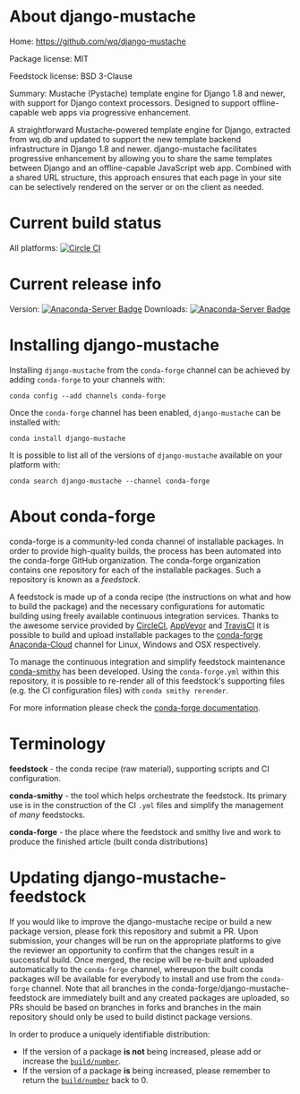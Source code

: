 About django-mustache
=====================

Home: https://github.com/wq/django-mustache

Package license: MIT

Feedstock license: BSD 3-Clause

Summary: Mustache (Pystache) template engine for Django 1.8 and newer, with support for Django context processors. Designed to support offline-capable web apps via progressive enhancement.

A straightforward Mustache-powered template engine for Django, extracted from wq.db and updated to support the new template backend infrastructure in Django 1.8 and newer. django-mustache facilitates progressive enhancement by allowing you to share the same templates between Django and an offline-capable JavaScript web app. Combined with a shared URL structure, this approach ensures that each page in your site can be selectively rendered on the server or on the client as needed.

Current build status
====================

All platforms: [![Circle CI](https://circleci.com/gh/conda-forge/django-mustache-feedstock.svg?style=shield)](https://circleci.com/gh/conda-forge/django-mustache-feedstock)

Current release info
====================
Version: [![Anaconda-Server Badge](https://anaconda.org/conda-forge/django-mustache/badges/version.svg)](https://anaconda.org/conda-forge/django-mustache)
Downloads: [![Anaconda-Server Badge](https://anaconda.org/conda-forge/django-mustache/badges/downloads.svg)](https://anaconda.org/conda-forge/django-mustache)

Installing django-mustache
==========================

Installing `django-mustache` from the `conda-forge` channel can be achieved by adding `conda-forge` to your channels with:

```
conda config --add channels conda-forge
```

Once the `conda-forge` channel has been enabled, `django-mustache` can be installed with:

```
conda install django-mustache
```

It is possible to list all of the versions of `django-mustache` available on your platform with:

```
conda search django-mustache --channel conda-forge
```


About conda-forge
=================

conda-forge is a community-led conda channel of installable packages.
In order to provide high-quality builds, the process has been automated into the
conda-forge GitHub organization. The conda-forge organization contains one repository
for each of the installable packages. Such a repository is known as a *feedstock*.

A feedstock is made up of a conda recipe (the instructions on what and how to build
the package) and the necessary configurations for automatic building using freely
available continuous integration services. Thanks to the awesome service provided by
[CircleCI](https://circleci.com/), [AppVeyor](http://www.appveyor.com/)
and [TravisCI](https://travis-ci.org/) it is possible to build and upload installable
packages to the [conda-forge](https://anaconda.org/conda-forge)
[Anaconda-Cloud](http://docs.anaconda.org/) channel for Linux, Windows and OSX respectively.

To manage the continuous integration and simplify feedstock maintenance
[conda-smithy](http://github.com/conda-forge/conda-smithy) has been developed.
Using the ``conda-forge.yml`` within this repository, it is possible to re-render all of
this feedstock's supporting files (e.g. the CI configuration files) with ``conda smithy rerender``.

For more information please check the [conda-forge documentation](https://conda-forge.org/docs/).

Terminology
===========

**feedstock** - the conda recipe (raw material), supporting scripts and CI configuration.

**conda-smithy** - the tool which helps orchestrate the feedstock.
                   Its primary use is in the construction of the CI ``.yml`` files
                   and simplify the management of *many* feedstocks.

**conda-forge** - the place where the feedstock and smithy live and work to
                  produce the finished article (built conda distributions)


Updating django-mustache-feedstock
==================================

If you would like to improve the django-mustache recipe or build a new
package version, please fork this repository and submit a PR. Upon submission,
your changes will be run on the appropriate platforms to give the reviewer an
opportunity to confirm that the changes result in a successful build. Once
merged, the recipe will be re-built and uploaded automatically to the
`conda-forge` channel, whereupon the built conda packages will be available for
everybody to install and use from the `conda-forge` channel.
Note that all branches in the conda-forge/django-mustache-feedstock are
immediately built and any created packages are uploaded, so PRs should be based
on branches in forks and branches in the main repository should only be used to
build distinct package versions.

In order to produce a uniquely identifiable distribution:
 * If the version of a package **is not** being increased, please add or increase
   the [``build/number``](http://conda.pydata.org/docs/building/meta-yaml.html#build-number-and-string).
 * If the version of a package **is** being increased, please remember to return
   the [``build/number``](http://conda.pydata.org/docs/building/meta-yaml.html#build-number-and-string)
   back to 0.